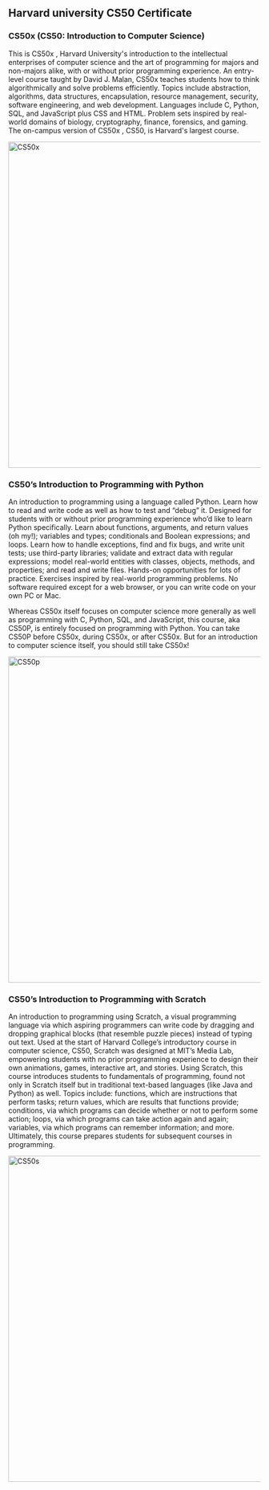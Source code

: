 <h2> Harvard university CS50 Certificate  </h2>

<h3> CS50x (CS50: Introduction to Computer Science) </h3>

<p> This is CS50x , Harvard University's introduction to the intellectual enterprises of computer science and the art
  of programming for majors and non-majors alike, with or without prior programming experience. An entry-level course taught by David J. Malan, 
  CS50x teaches students how to think algorithmically and solve problems efficiently. Topics include abstraction, algorithms, data structures, encapsulation, resource management, security, software engineering, and web development. Languages include C, Python, SQL, and JavaScript plus CSS and HTML.
  Problem sets inspired by real-world domains of biology, cryptography, finance, forensics, and gaming. The on-campus version of CS50x
  , CS50, is Harvard's largest course. </p>

<img src="https://private-user-images.githubusercontent.com/140143893/314134896-a50fb2b9-c8ae-4ed8-beee-c8cb41dc2194.png?jwt=eyJhbGciOiJIUzI1NiIsInR5cCI6IkpXVCJ9.eyJpc3MiOiJnaXRodWIuY29tIiwiYXVkIjoicmF3LmdpdGh1YnVzZXJjb250ZW50LmNvbSIsImtleSI6ImtleTUiLCJleHAiOjE3MTA4NjQ3MDIsIm5iZiI6MTcxMDg2NDQwMiwicGF0aCI6Ii8xNDAxNDM4OTMvMzE0MTM0ODk2LWE1MGZiMmI5LWM4YWUtNGVkOC1iZWVlLWM4Y2I0MWRjMjE5NC5wbmc_WC1BbXotQWxnb3JpdGhtPUFXUzQtSE1BQy1TSEEyNTYmWC1BbXotQ3JlZGVudGlhbD1BS0lBVkNPRFlMU0E1M1BRSzRaQSUyRjIwMjQwMzE5JTJGdXMtZWFzdC0xJTJGczMlMkZhd3M0X3JlcXVlc3QmWC1BbXotRGF0ZT0yMDI0MDMxOVQxNjA2NDJaJlgtQW16LUV4cGlyZXM9MzAwJlgtQW16LVNpZ25hdHVyZT0yOWU1OGQ1NDZlMzE3NzU3NmI2MDIwYWViYzhjMjBmMTUxZjliNDEyYjE0MGFkYmRmNTk3MzJiNjcyMzZkYjZkJlgtQW16LVNpZ25lZEhlYWRlcnM9aG9zdCZhY3Rvcl9pZD0wJmtleV9pZD0wJnJlcG9faWQ9MCJ9.nRffNBKO_vMVnDjbzqMhJyzKaV1ZBhyETS5a-FNbicE" alt="CS50x" width="800" height="650">


<h3> CS50’s Introduction to Programming with Python </h3>

<p> An introduction to programming using a language called Python. Learn how to read and write code as well as how to test and “debug” it. Designed for students with or without prior programming experience who’d like to learn Python specifically. Learn about functions, arguments, and return values (oh my!); variables and types; conditionals and Boolean expressions; and loops. Learn how to handle exceptions, find and fix bugs, and write unit tests; use third-party libraries; validate and extract data with regular expressions; model real-world entities with classes, objects, methods, and properties; and read and write files. Hands-on opportunities for lots of practice. Exercises inspired by real-world programming problems. No software required except for a web browser, or you can write code on your own PC or Mac.

Whereas CS50x itself focuses on computer science more generally as well as programming with C, Python, SQL, and JavaScript, this course, aka CS50P, is entirely focused on programming with Python. You can take CS50P before CS50x, during CS50x, or after CS50x. But for an introduction to computer science itself, you should still take CS50x! </p>


<img src="https://private-user-images.githubusercontent.com/140143893/314134805-153742d1-6e7e-47d4-a245-6d1dbb7fe278.png?jwt=eyJhbGciOiJIUzI1NiIsInR5cCI6IkpXVCJ9.eyJpc3MiOiJnaXRodWIuY29tIiwiYXVkIjoicmF3LmdpdGh1YnVzZXJjb250ZW50LmNvbSIsImtleSI6ImtleTUiLCJleHAiOjE3MTA4NjQyMDMsIm5iZiI6MTcxMDg2MzkwMywicGF0aCI6Ii8xNDAxNDM4OTMvMzE0MTM0ODA1LTE1Mzc0MmQxLTZlN2UtNDdkNC1hMjQ1LTZkMWRiYjdmZTI3OC5wbmc_WC1BbXotQWxnb3JpdGhtPUFXUzQtSE1BQy1TSEEyNTYmWC1BbXotQ3JlZGVudGlhbD1BS0lBVkNPRFlMU0E1M1BRSzRaQSUyRjIwMjQwMzE5JTJGdXMtZWFzdC0xJTJGczMlMkZhd3M0X3JlcXVlc3QmWC1BbXotRGF0ZT0yMDI0MDMxOVQxNTU4MjNaJlgtQW16LUV4cGlyZXM9MzAwJlgtQW16LVNpZ25hdHVyZT1kOTE0NGZkYjk1NWFhMDA0ZmFhM2YzNmU5YjQ1NDQ5MmRiZDFkM2Y2MGE4ZmU5Mzc1OGQxNzg4YTIxNDQ1MzkwJlgtQW16LVNpZ25lZEhlYWRlcnM9aG9zdCZhY3Rvcl9pZD0wJmtleV9pZD0wJnJlcG9faWQ9MCJ9.gJJDZXpPX468AWRUdWGv-R2sDVRm5RsM5Z5wvYtHhds)https://private-user-images.githubusercontent.com/140143893/314134805-153742d1-6e7e-47d4-a245-6d1dbb7fe278.png?jwt=eyJhbGciOiJIUzI1NiIsInR5cCI6IkpXVCJ9.eyJpc3MiOiJnaXRodWIuY29tIiwiYXVkIjoicmF3LmdpdGh1YnVzZXJjb250ZW50LmNvbSIsImtleSI6ImtleTUiLCJleHAiOjE3MTA4NjQyMDMsIm5iZiI6MTcxMDg2MzkwMywicGF0aCI6Ii8xNDAxNDM4OTMvMzE0MTM0ODA1LTE1Mzc0MmQxLTZlN2UtNDdkNC1hMjQ1LTZkMWRiYjdmZTI3OC5wbmc_WC1BbXotQWxnb3JpdGhtPUFXUzQtSE1BQy1TSEEyNTYmWC1BbXotQ3JlZGVudGlhbD1BS0lBVkNPRFlMU0E1M1BRSzRaQSUyRjIwMjQwMzE5JTJGdXMtZWFzdC0xJTJGczMlMkZhd3M0X3JlcXVlc3QmWC1BbXotRGF0ZT0yMDI0MDMxOVQxNTU4MjNaJlgtQW16LUV4cGlyZXM9MzAwJlgtQW16LVNpZ25hdHVyZT1kOTE0NGZkYjk1NWFhMDA0ZmFhM2YzNmU5YjQ1NDQ5MmRiZDFkM2Y2MGE4ZmU5Mzc1OGQxNzg4YTIxNDQ1MzkwJlgtQW16LVNpZ25lZEhlYWRlcnM9aG9zdCZhY3Rvcl9pZD0wJmtleV9pZD0wJnJlcG9faWQ9MCJ9.gJJDZXpPX468AWRUdWGv-R2sDVRm5RsM5Z5wvYtHhds" alt="CS50p" width="800" height="650">



<h3> CS50’s Introduction to Programming with Scratch </h3>

<p> An introduction to programming using Scratch, a visual programming language via which aspiring programmers can write code by dragging and dropping graphical blocks (that resemble puzzle pieces) instead of typing out text. Used at the start of Harvard College’s introductory course in computer science, CS50, Scratch was designed at MIT’s Media Lab, empowering students with no prior programming experience to design their own animations, games, interactive art, and stories. Using Scratch, this course introduces students to fundamentals of programming, found not only in Scratch itself but in traditional text-based languages (like Java and Python) as well. Topics include: functions, which are instructions that perform tasks; return values, which are results that functions provide; conditions, via which programs can decide whether or not to perform some action; loops, via which programs can take action again and again; variables, via which programs can remember information; and more. Ultimately, this course prepares students for subsequent courses in programming. </p>


<img src="https://private-user-images.githubusercontent.com/140143893/314134850-b2d1eb2a-e79c-407f-a1bf-a8b26e60cd59.png?jwt=eyJhbGciOiJIUzI1NiIsInR5cCI6IkpXVCJ9.eyJpc3MiOiJnaXRodWIuY29tIiwiYXVkIjoicmF3LmdpdGh1YnVzZXJjb250ZW50LmNvbSIsImtleSI6ImtleTUiLCJleHAiOjE3MTA4NjQyMDMsIm5iZiI6MTcxMDg2MzkwMywicGF0aCI6Ii8xNDAxNDM4OTMvMzE0MTM0ODUwLWIyZDFlYjJhLWU3OWMtNDA3Zi1hMWJmLWE4YjI2ZTYwY2Q1OS5wbmc_WC1BbXotQWxnb3JpdGhtPUFXUzQtSE1BQy1TSEEyNTYmWC1BbXotQ3JlZGVudGlhbD1BS0lBVkNPRFlMU0E1M1BRSzRaQSUyRjIwMjQwMzE5JTJGdXMtZWFzdC0xJTJGczMlMkZhd3M0X3JlcXVlc3QmWC1BbXotRGF0ZT0yMDI0MDMxOVQxNTU4MjNaJlgtQW16LUV4cGlyZXM9MzAwJlgtQW16LVNpZ25hdHVyZT1jY2VmNmIxN2JhNTU0ZDA2NzFkNGM5MTE5NDI5ZTMwNmRmYzFlYzBmOWM1Yjk0NzllYzBmZmY4OTZkY2EzZWVjJlgtQW16LVNpZ25lZEhlYWRlcnM9aG9zdCZhY3Rvcl9pZD0wJmtleV9pZD0wJnJlcG9faWQ9MCJ9.yKz_unV3gduguI9Zy1L9khSr61W3mdqFSSrQzzuS7oA" alt="CS50s" width="800" height="650">



